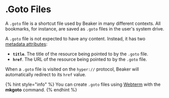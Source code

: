# .Goto Files

A `.goto` file is a shortcut file used by Beaker in many different contexts. All bookmarks, for instance, are saved as `.goto` files in the user's system drive.

A `.goto` file is not expected to have any content. Instead, it has two [metadata attributes](introduction-to-hyperdrive.md#file-k-v-metadata):

* **`title`**. The title of the resource being pointed to by the `.goto` file.
* **`href`**. The URL of the resource being pointed to by the `.goto` file.

When a `.goto` file is visited on the `hyper://` protocol, Beaker will automatically redirect to its `href` value.

{% hint style="info" %}
You can create `.goto` files using [Webterm](../advanced/webterm.md) with the **mkgoto** command.
{% endhint %}

